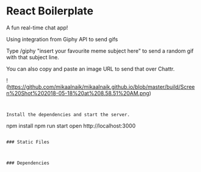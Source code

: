 React Boilerplate
=====================

A fun real-time chat app!

Using integration from Giphy API to send gifs

Type /giphy "insert your favourite meme subject here" to send a random
gif with that subject line.

You can also copy and paste an image URL to send that over Chattr.


!(https://github.com/mikaalnaik/mikaalnaik.github.io/blob/master/build/Screen%20Shot%202018-05-18%20at%208.58.51%20AM.png)

```


Install the dependencies and start the server.

```
npm install
npm run start
open http://localhost:3000
```

### Static Files



### Dependencies
